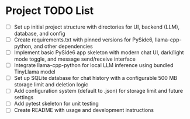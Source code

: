# Project TODO List

- [ ] Set up initial project structure with directories for UI, backend (LLM), database, and config
- [ ] Create requirements.txt with pinned versions for PySide6, llama-cpp-python, and other dependencies
- [ ] Implement basic PySide6 app skeleton with modern chat UI, dark/light mode toggle, and message send/receive interface
- [ ] Integrate llama-cpp-python for local LLM inference using bundled TinyLlama model
- [ ] Set up SQLite database for chat history with a configurable 500 MB storage limit and deletion logic
- [ ] Add configuration system (default to .json) for storage limit and future settings
- [ ] Add pytest skeleton for unit testing
- [ ] Create README with usage and development instructions
